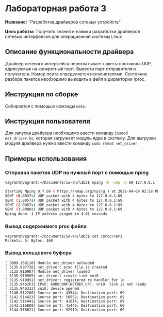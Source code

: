 # Лабораторная работа 3

**Название:** "Разработка драйверов сетевых устройств"

**Цель работы:** Получить знания и навыки разработки драйверов сетевых интерфейсов для операционной системы Linux

## Описание функциональности драйвера

Драйвер сетевого интерфейса перехватывает пакеты протокола UDP, адресуемые на конкретный порт. Вывести порт отправителя и получателя. Номер порта определяется исполнителями. Состояние разбора пакетов необходимо выводить в файл в директории /proc.

## Инструкция по сборке

Собирается с помощью команды ```make```.

## Инструкция пользователя

Для запуска драйвера необходимо ввести команду ```insmod net_driver.ko```, которая загружает модуль ядра в систему.
Для выгрузки модуля драйвера нужно ввести команду ```sudo rmmod net_driver```.

## Примеры использования

### Отправка пакетов UDP на нужный порт с помощью nping

```bash
vagrant@vagrant:~/Documents/io-an/lab3$ nping -N -udp -p 69 127.0.0.1

Starting Nping 0.7.60 ( https://nmap.org/nping ) at 2021-04-09 02:58 PDT
SENT (0.0037s) UDP packet with 4 bytes to 127.0.0.1:69
SENT (1.0057s) UDP packet with 4 bytes to 127.0.0.1:69
SENT (2.0067s) UDP packet with 4 bytes to 127.0.0.1:69
SENT (3.0080s) UDP packet with 4 bytes to 127.0.0.1:69
Nping done: 1 IP address pinged in 4.01 seconds
```

### Вывод содержимого proc файла

```
vagrant@vagrant:~/Documents/io-an/lab3$ cat /proc/var3
Packets: 5; Bytes: 160
```

### Вывод кольцевого буфера

```
[ 3099.360118] Module net_driver unloaded
[ 3135.897728] net_driver: proc file is created
[ 3135.910987] Module net_driver loaded
[ 3135.910989] net_driver: create link vni0
[ 3135.910991] net_driver: registered rx handler for lo
[ 3135.946263] IPv6: ADDRCONF(NETDEV_UP): vni0: link is not ready
[ 3135.946313] vni0: device opened
[ 3140.512208] Source port: 43544; Destination port: 69
[ 3141.514423] Source port: 56552; Destination port: 69
[ 3142.515441] Source port: 41014; Destination port: 69
[ 3143.516809] Source port: 41446; Destination port: 69
[ 3144.518621] Source port: 52919; Destination port: 69
```
